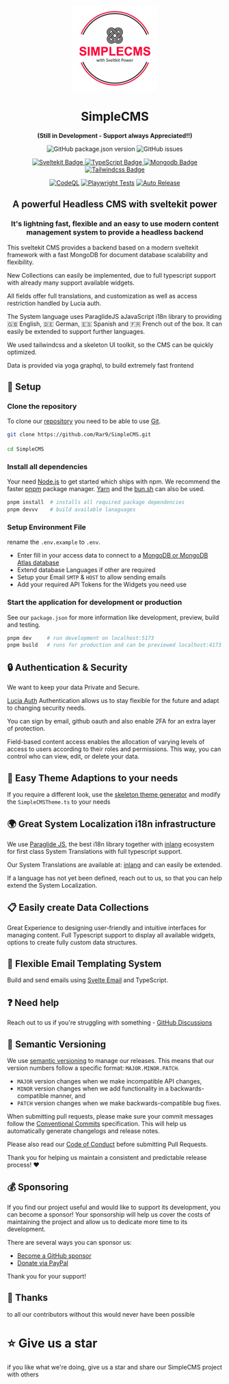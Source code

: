 <p style="border: none; margin-bottom:0; padding-bottom: 0;" align="center">
      <picture>
      <source media="(prefers-color-scheme: dark)" srcset="https://github.com/Rar9/SimpleCMS/blob/main/static/SimpleCMS_Logo_Round.png">
      <img width="200" alt="SimpleCMC logo" src="https://github.com/Rar9/SimpleCMS/blob/main/static/SimpleCMS_Logo_Round.png">
    </picture>
 </p>

<h1 align="center"><strong>SimpleCMS</strong></h1>
<p align="center"><strong>(Still in Development - Support always Appreciated!!)</strong></>

<p align="center">
  <img alt="GitHub package.json version" src="https://img.shields.io/github/package-json/v/Rar9/SimpleCMS">
  <img alt="GitHub issues" src="https://img.shields.io/github/issues/Rar9/SimpleCMS">
</p>
  
<p align="center">
  <a href="https://kit.svelte.dev/">
    <img src="https://img.shields.io/badge/Svelte-FF3E00?logo=svelte&amp;logoColor=fff&amp;" alt="Sveltekit Badge"/>
  </a>

  <a href="https://www.typescriptlang.org/">
    <img src="https://img.shields.io/badge/TypeScript-3178C6?logo=typescript&amp;logoColor=fff&amp;" alt="TypeScript Badge"/>
  </a>

  <a href="https://www.mongodb.com/">
    <img src="https://img.shields.io/badge/MongoDB-47A248?logo=mongodb&amp;logoColor=fff&amp;" alt="Mongodb Badge" />
  </a>

  <a href="https://tailwindcss.com/"> 
    <img src="https://img.shields.io/badge/Tailwind%20CSS-06B6D4?logo=tailwindcss&logoColor=fff&" alt="Tailwindcss Badge" /> 
  </a> 
</p>

<p align="center">
  <a href="https://github.com/Rar9/SimpleCMS/actions/workflows/github-code-scanning/codeql"><img alt="CodeQL" src="https://github.com/Rar9/SimpleCMS/actions/workflows/github-code-scanning/codeql/badge.svg"></a>
  <a href="https://github.com/Rar9/SimpleCMS/actions/workflows/playwright.yml"><img alt="Playwright Tests" src="https://github.com/Rar9/SimpleCMS/actions/workflows/playwright.yml/badge.svg"></a>
  <a href="https://github.com/Rar9/SimpleCMS/actions/workflows/auto-release.yaml"><img alt="Auto Release" src="https://github.com/Rar9/SimpleCMS/actions/workflows/auto-release.yaml/badge.svg"></a>
</p>

<h2 align="center">A powerful Headless CMS with sveltekit power</h2>

<h3 align="center"><strong>It's lightning fast, flexible and an easy to use modern content management system to provide a headless backend </strong></h3>

This sveltekit CMS provides a backend based on a modern sveltekit framework with a fast MongoDB for document database scalability and flexibility.

New Collections can easily be implemented, due to full typescript support with already many support available widgets.

All fields offer full translations, and customization as well as access restriction handled by Lucia auth.

The System language uses ParaglideJS aJavaScript i18n library to providing :gb: English, :de: German, :es: Spanish and :fr: French out of the box. It can easily be extended to support further languages.

We used tailwindcss and a skeleton UI toolkit, so the CMS can be quickly optimized.

Data is provided via yoga graphql, to build extremely fast frontend

## :rocket: Setup

### Clone the repository

To clone our [repository](https://github.com/Rar9/SimpleCMS.git) you need to be able to use [Git](https://git-scm.com/downloads).

```bash
git clone https://github.com/Rar9/SimpleCMS.git

cd SimpleCMS
```

### Install all dependencies

Your need [Node.js](https://nodejs.org/en) to get started which ships with npm.
We recommend the faster [pnpm](https://pnpm.io) package manager.
[Yarn](https://yarnpkg.com) and the [bun.sh](https://bun.sh) can also be used.

```bash
pnpm install  # installs all required package dependencies
pnpm devvv    # build available lanaguages
```

### Setup Environment File

rename the `.env.example` to `.env`.

- Enter fill in your access data to connect to a [MongoDB or MongoDB Atlas database](https://www.mongodb.com)
- Extend database Languages if other are required
- Setup your Email `SMTP` & `HOST` to allow sending emails
- Add your required API Tokens for the Widgets you need use

### Start the application for development or production

See our `package.json` for more information like development, preview, build and testing.

```bash
pnpm dev     # run development on localhost:5173
pnpm build   # runs for production and can be previewed localhost:4173
```

## :lock: Authentication & Security

We want to keep your data Private and Secure.

[Lucia Auth](https://lucia-auth.com/) Authentication allows us to stay flexible for the future and adapt to changing security needs.

You can sign by email, github oauth and also enable 2FA for an extra layer of protection.

Field-based content access enables the allocation of varying levels of access to users according to their roles and permissions. This way, you can control who can view, edit, or delete your data.

## :art: Easy Theme Adaptions to your needs

If you require a different look, use the [skeleton theme generator](https://www.skeleton.dev/docs/generator) and modify the `SimpleCMSTheme.ts` to your needs

## :earth_africa: Great System Localization i18n infrastructure

We use [Paraglide JS](https://inlang.com/m/gerre34r/library-inlang-paraglideJs), the best i18n library together with [inlang](https://inlang.com/) ecosystem for first class System Translations with full typescript support.

Our System Translations are available at: [inlang](https://inlang.com/editor/github.com/Rar9/SimpleCMS) and can easily be extended.

If a language has not yet been defined, reach out to us, so that you can help extend the System Localization.

## :clipboard: Easily create Data Collections

Great Experience to designing user-friendly and intuitive interfaces for managing content.
Full Typescript support to display all available widgets, options to create fully custom data structures.

## :incoming_envelope: Flexible Email Templating System

Build and send emails using [Svelte Email](https://svelte-email.vercel.app/) and TypeScript.

## :question: Need help

Reach out to us if you're struggling with something - [GitHub Discussions](https://github.com/Rar9/SvelteCMS/discussions)

## :rocket: Semantic Versioning

We use [semantic versioning](https://semver.org/) to manage our releases. This means that our version numbers follow a specific format: `MAJOR.MINOR.PATCH`.

- `MAJOR` version changes when we make incompatible API changes,
- `MINOR` version changes when we add functionality in a backwards-compatible manner, and
- `PATCH` version changes when we make backwards-compatible bug fixes.

When submitting pull requests, please make sure your commit messages follow the [Conventional Commits](https://www.conventionalcommits.org/en/v1.0.0/) specification. This will help us automatically generate changelogs and release notes.

Please also read our [Code of Conduct](https://github.com/Rar9/SvelteCMS/blob/main/CODE-OF-CONDUCT.md) before submitting Pull Requests.

Thank you for helping us maintain a consistent and predictable release process! :heart:

## :moneybag: Sponsoring

If you find our project useful and would like to support its development, you can become a sponsor! Your sponsorship will help us cover the costs of maintaining the project and allow us to dedicate more time to its development.

There are several ways you can sponsor us:

- [Become a GitHub sponsor](https://github.com/sponsors/Rar9)
- [Donate via PayPal](https://www.paypal.com/donate/?hosted_button_id=5VA28AG6MW2H2)

Thank you for your support!

## :clap: Thanks

to all our contributors without this would never have been possible

# :star: Give us a star

if you like what we're doing, give us a star and share our SimpleCMS project with others
